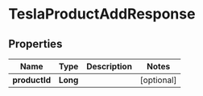 

# TeslaProductAddResponse


## Properties

Name | Type | Description | Notes
------------ | ------------- | ------------- | -------------
**productId** | **Long** |  |  [optional]



